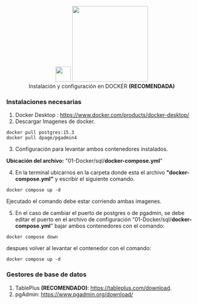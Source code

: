 <p  align="center">
<img  src="https://www.postgresql.org/media/img/about/press/elephant.png"  width="40px">
<img  src="https://upload.wikimedia.org/wikipedia/commons/7/79/Docker_%28container_engine%29_logo.png"  width="200px">
<br>
Instalación y configuración en DOCKER <b>(RECOMENDADA)</b>
</p>

### Instalaciones necesarias

1. Docker Desktop : https://www.docker.com/products/docker-desktop/
2. Descargar Imagenes de docker.
```
docker pull postgres:15.3
docker pull dpage/pgadmin4
```
3. Configuración para levantar ambos contenedores instalados.

**Ubicación del archivo:** "01-Docker/sql/**docker-compose.yml**"

4. En la terminal ubicarnos en la carpeta donde esta el archivo <b>"docker-compose.yml"</b> y escribir el siguiente comando.
```
docker compose up -d
```
Ejecutado el comando debe estar corriendo ambas imagenes.

5. En el caso de cambiar el puerto de postgres o de pgadmin, se debe editar el puerto en el archivo de configuración "01-Docker/sql/**docker-compose.yml**" bajar ambos contenedores con el comando:
```
docker compose down
```
despues volver al levantar el contenedor con el comando:
```
docker compose up -d
```
### Gestores de base de datos

1. TablePlus <b>(RECOMENDADO)</b>: https://tableplus.com/download.
2. pgAdmin: https://www.pgadmin.org/download/